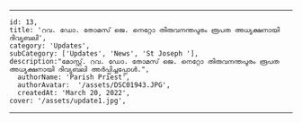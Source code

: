   ---
    id: 13,
    title: 'റവ. ഡോ. തോമസ് ജെ. നെറ്റോ തിരുവനന്തപുരം രൂപത അധ്യക്ഷനായി ദിവ്യബലി',
    category: 'Updates',
    subCategory: ['Updates', 'News', 'St Joseph '],
    description:"മോസ്റ്റ്. റവ. ഡോ. തോമസ് ജെ. നെറ്റോ തിരുവനന്തപുരം രൂപത അധ്യക്ഷനായി ദിവ്യബലി അർപ്പിച്ചപ്പോൾ.",
      authorName: 'Parish Priest',
      authorAvatar:  '/assets/DSC01943.JPG',
      createdAt: 'March 20, 2022',
    cover: '/assets/update1.jpg',
---